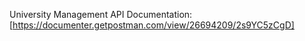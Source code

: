 University Management API Documentation: [https://documenter.getpostman.com/view/26694209/2s9YC5zCgD]
